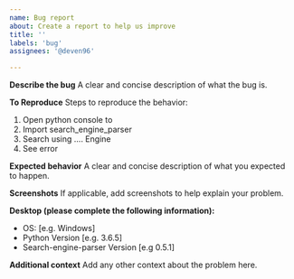 ```yaml
---
name: Bug report
about: Create a report to help us improve
title: ''
labels: 'bug'
assignees: '@deven96'

---
```


**Describe the bug**
A clear and concise description of what the bug is.

**To Reproduce**
Steps to reproduce the behavior:
1. Open python console to 
2. Import search_engine_parser
3. Search using .... Engine
4. See error

**Expected behavior**
A clear and concise description of what you expected to happen.

**Screenshots**
If applicable, add screenshots to help explain your problem.

**Desktop (please complete the following information):**
 - OS: [e.g. Windows]
 - Python Version [e.g. 3.6.5]
 - Search-engine-parser Version  [e.g 0.5.1]

**Additional context**
Add any other context about the problem here.
